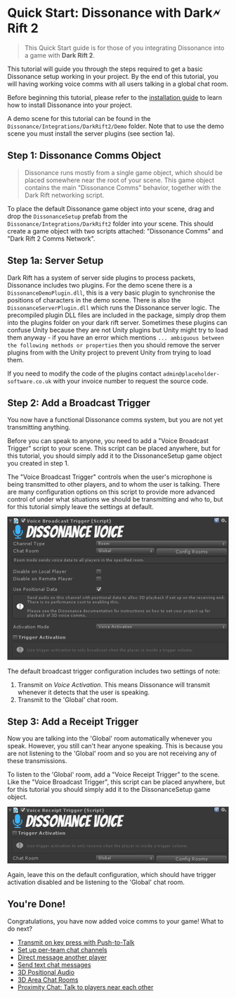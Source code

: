 # Quick Start: Dissonance with Dark🗲Rift 2

> This Quick Start guide is for those of you integrating Dissonance into a game with **Dark Rift 2**.

This tutorial will guide you through the steps required to get a basic Dissonance setup working in your project. By the end of this tutorial, you will having working voice comms with all users talking in a global chat room.

Before beginning this tutorial, please refer to the [installation guide](Getting-Started.md) to learn how to install Dissonance into your project.

A demo scene for this tutorial can be found in the `Dissonance/Integrations/DarkRift2/Demo` folder. Note that to use the demo scene you must install the server plugins (see section 1a).

## Step 1: Dissonance Comms Object

> Dissonance runs mostly from a single game object, which should be placed somewhere near the root of your scene. This game object contains the main "Dissonance Comms" behavior, together with the Dark Rift networking script.

To place the default Dissonance game object into your scene, drag and drop the `DissonanceSetup` prefab from the `Dissonance/Integrations/DarkRift2` folder into your scene. This should create a game object with two scripts attached: "Dissonance Comms" and "Dark Rift 2 Comms Network".

## Step 1a: Server Setup

Dark Rift has a system of server side plugins to process packets, Dissonance includes two plugins. For the demo scene there is a `DissonanceDemoPlugin.dll`, this is a very basic plugin to synchronise the positions of characters in the demo scene. There is also the `DissonanceServerPlugin.dll` which runs the Dissonance server logic. The precompiled plugin DLL files are included in the package, simply drop them into the plugins folder on your dark rift server. Sometimes these plugins can confuse Unity because they are not Unity plugins but Unity might try to load them anyway - if you have an error which mentions `... ambiguous between the following methods or properties` then you should remove the server plugins from with the Unity project to prevent Unity from trying to load them.

If you need to modify the code of the plugins contact `admin@placeholder-software.co.uk` with your invoice number to request the source code.

## Step 2: Add a Broadcast Trigger

You now have a functional Dissonance comms system, but you are not yet transmitting anything.

Before you can speak to anyone, you need to add a "Voice Broadcast Trigger" script to your scene. This script can be placed anywhere, but for this tutorial, you should simply add it to the DissonanceSetup game object you created in step 1.

The "Voice Broadcast Trigger" controls when the user's microphone is being transmitted to other players, and to whom the user is talking. There are many configuration options on this script to provide more advanced control of under what situations we should be transmitting and who to, but for this tutorial simply leave the settings at default.

![Broadcast Trigger Configuration](../images/VoiceBroadcastTrigger_Default.png)

The default broadcast trigger configuration includes two settings of note:
1. Transmit on *Voice Activation*. This means Dissonance will transmit whenever it detects that the user is speaking.
2. Transmit to the 'Global' chat room.

## Step 3: Add a Receipt Trigger

Now you are talking into the 'Global' room automatically whenever you speak. However, you still can't hear anyone speaking. This is because you are not listening to the 'Global' room and so you are not receiving any of these transmissions.

To listen to the 'Global' room, add a "Voice Receipt Trigger" to the scene. Like the "Voice Broadcast Trigger", this script can be placed anywhere, but for this tutorial you should simply add it to the DissonanceSetup game object.

![Receipt Trigger Configuration](../images/VoiceReceiptTrigger_Default.png)

Again, leave this on the default configuration, which should have trigger activation disabled and be listening to the 'Global' chat room.

## You're Done!

Congratulations, you have now added voice comms to your game! What to do next?

* [Transmit on key press with Push-to-Talk](../Tutorials/Push-to-Talk.md)
* [Set up per-team chat channels](../Tutorials/Team-Chat-Rooms.md)
* [Direct message another player](../Tutorials/Direct-Player-Transmit.md)
* [Send text chat messages](../Tutorials/Text-Chat.md)
* [3D Positional Audio](../Tutorials/Position-Tracking.md)
* [3D Area Chat Rooms](../Tutorials/Collider-Chat-Room.md)
* [Proximity Chat: Talk to players near each other](../Tutorials/Proximity-Chat.md)